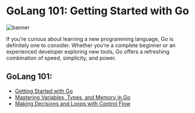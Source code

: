 # GoLang 101: Getting Started with Go

<img src="https://dev-to-uploads.s3.amazonaws.com/uploads/articles/m3vue79x3c6ehs9agrbg.png
" alt="banner"/>


If you’re curious about learning a new programming language, Go is definitely one to consider. Whether you’re a complete beginner or an experienced developer exploring new tools, Go offers a refreshing combination of speed, simplicity, and power.


## GoLang 101:
- [Getting Started with Go](https://dev.to/kazemmdev/golang-101-getting-started-with-go-383l)
- [Mastering Variables, Types, and Memory in Go](https://dev.to/kazemmdev/golang-101-mastering-variables-types-and-memory-in-go-4bao)
- [Making Decisions and Loops with Control Flow](https://dev.to/kazemmdev/golang-101-making-decisions-and-loops-with-control-flow-34lg)
